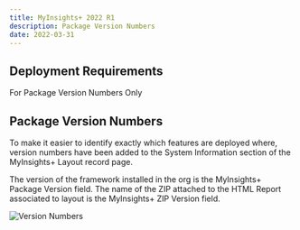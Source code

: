```yaml
---
title: MyInsights+ 2022 R1
description: Package Version Numbers
date: 2022-03-31
---
```


## Deployment Requirements

<feature-badges package>For Package Version Numbers Only</feature-badges>

## Package Version Numbers

To make it easier to identify exactly which features are deployed where, version numbers have been added to the System Information section of the MyInsights+ Layout record page.

The version of the framework installed in the org is the MyInsights+ Package Version field. The name of the ZIP attached to the HTML Report associated to layout is the MyInsights+ ZIP Version field.

![Version Numbers](/static/img/release-2021R4-version-numbers.png "Version Numbers")
